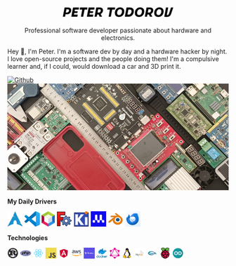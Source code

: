 <h2 align="center">
    <a href="https://peterprototypes.com" target="_blank">
        <picture>
            <source media="(prefers-color-scheme: dark)" srcset="./assets/header-dark.png">
            <img width="50%" alt="Peter Todorov" src="./assets/header-light.png">
        </picture>
    </a>
</h2>

<p align="center">Professional software developer passionate about hardware and electronics.</p>

Hey 👋, I'm Peter. I'm a software dev by day and a hardware hacker by night. I love open-source projects and the people doing them! I'm a compulsive learner and, if I could, would download a car and 3D print it.

[![Github](https://img.shields.io/github/followers/peterprototypes?label=Follow%20Me&style=social)](https://github.com/peterprototypes)
<img alt="Cover Photo" src="./assets/cover.jpg">

**My Daily Drivers**

<code><img height="35" alt="Arch Linux" title="Arch Linux" src="./assets/arch.png"></code>
<code><img height="35" alt="VSCode" title="FreeCAD" src="./assets/vscode.png"></code>
<code><img height="35" alt="NetBeans" title="FreeCAD" src="./assets/NetBeans.svg"></code>
<code><img height="35" alt="FreeCAD" title="FreeCAD" src="./assets/freecad.png"></code>
<code><img height="35" alt="KiCad" title="FreeCAD" src="./assets/kicad.png"></code>
<code><img height="35" alt="Cura" title="FreeCAD" src="./assets/cura.png"></code>
<code><img height="35" alt="Blender" title="FreeCAD" src="./assets/blender.png"></code>
<code><img height="35" alt="Thunderbird" title="FreeCAD" src="./assets/thunderbird.png"></code>

**Technologies**

<code><img height="25" alt="Rust" title="Rust" src="https://raw.githubusercontent.com/github/explore/80688e429a7d4ef2fca1e82350fe8e3517d3494d/topics/rust/rust.png"></code>
<code><img height="25" alt="PHP" title="PHP" src="https://raw.githubusercontent.com/github/explore/80688e429a7d4ef2fca1e82350fe8e3517d3494d/topics/php/php.png"></code>
<code><img height="25" alt="React" title="React" src="https://raw.githubusercontent.com/github/explore/5c058a388828bb5fde0bcafd4bc867b5bb3f26f3/topics/react/react.png"></code>
<code><img height="25" alt="javascript" title="javascript" src="https://raw.githubusercontent.com/github/explore/80688e429a7d4ef2fca1e82350fe8e3517d3494d/topics/javascript/javascript.png"></code>
<code><img height="25" alt="Angular" title="Angular" src="https://raw.githubusercontent.com/github/explore/80688e429a7d4ef2fca1e82350fe8e3517d3494d/topics/angular/angular.png"></code>
<code><img height="25" alt="AWS" title="AWS" src="https://raw.githubusercontent.com/github/explore/80688e429a7d4ef2fca1e82350fe8e3517d3494d/topics/aws/aws.png"></code>
<code><img height="25" alt="Terraform" title="Terraform" src="https://raw.githubusercontent.com/github/explore/80688e429a7d4ef2fca1e82350fe8e3517d3494d/topics/terraform/terraform.png"></code>
<code><img height="25" alt="Docker" title="Docker" src="https://raw.githubusercontent.com/github/explore/80688e429a7d4ef2fca1e82350fe8e3517d3494d/topics/docker/docker.png"></code>
<code><img height="25" alt="GraphQL" title="GraphQL" src="https://raw.githubusercontent.com/github/explore/80688e429a7d4ef2fca1e82350fe8e3517d3494d/topics/graphql/graphql.png"></code>
<code><img height="25" alt="Linux" title="Linux" src="https://raw.githubusercontent.com/github/explore/80688e429a7d4ef2fca1e82350fe8e3517d3494d/topics/linux/linux.png"></code>
<code><img height="25" alt="MySQL" title="MySQL" src="https://raw.githubusercontent.com/github/explore/80688e429a7d4ef2fca1e82350fe8e3517d3494d/topics/mysql/mysql.png"></code>
<code><img height="25" alt="OpenGL" title="OpenGL" src="https://raw.githubusercontent.com/github/explore/80688e429a7d4ef2fca1e82350fe8e3517d3494d/topics/opengl/opengl.png"></code>
<code><img height="25" alt="Raspberry Pi" title="Raspberry Pi" src="https://raw.githubusercontent.com/github/explore/80688e429a7d4ef2fca1e82350fe8e3517d3494d/topics/raspberry-pi/raspberry-pi.png"></code>
<code><img height="25" alt="Arduino" title="Arduino" src="https://raw.githubusercontent.com/github/explore/80688e429a7d4ef2fca1e82350fe8e3517d3494d/topics/arduino/arduino.png"></code>
